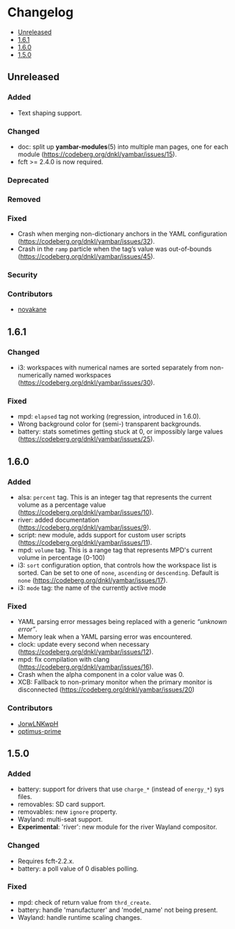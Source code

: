 # Changelog

* [Unreleased](#Unreleased)
* [1.6.1](#1-6-1)
* [1.6.0](#1-6-0)
* [1.5.0](#1-5-0)


## Unreleased

### Added

* Text shaping support.


### Changed

* doc: split up **yambar-modules**(5) into multiple man pages, one for
  each module (https://codeberg.org/dnkl/yambar/issues/15).
* fcft >= 2.4.0 is now required.


### Deprecated
### Removed
### Fixed

* Crash when merging non-dictionary anchors in the YAML configuration
  (https://codeberg.org/dnkl/yambar/issues/32).
* Crash in the `ramp` particle when the tag’s value was out-of-bounds
  (https://codeberg.org/dnkl/yambar/issues/45).


### Security
### Contributors

* [novakane](https://codeberg.org/novakane)

## 1.6.1

### Changed

* i3: workspaces with numerical names are sorted separately from
  non-numerically named workspaces
  (https://codeberg.org/dnkl/yambar/issues/30).


### Fixed

* mpd: `elapsed` tag not working (regression, introduced in 1.6.0).
* Wrong background color for (semi-) transparent backgrounds.
* battery: stats sometimes getting stuck at 0, or impossibly large
  values (https://codeberg.org/dnkl/yambar/issues/25).


## 1.6.0

### Added

* alsa: `percent` tag. This is an integer tag that represents the
  current volume as a percentage value
  (https://codeberg.org/dnkl/yambar/issues/10).
* river: added documentation
  (https://codeberg.org/dnkl/yambar/issues/9).
* script: new module, adds support for custom user scripts
  (https://codeberg.org/dnkl/yambar/issues/11).
* mpd: `volume` tag. This is a range tag that represents MPD's current
  volume in percentage (0-100)
* i3: `sort` configuration option, that controls how the workspace
  list is sorted. Can be set to one of `none`, `ascending` or
  `descending`. Default is `none`
  (https://codeberg.org/dnkl/yambar/issues/17).
* i3: `mode` tag: the name of the currently active mode


### Fixed

* YAML parsing error messages being replaced with a generic _“unknown
  error”_.
* Memory leak when a YAML parsing error was encountered.
* clock: update every second when necessary
  (https://codeberg.org/dnkl/yambar/issues/12).
* mpd: fix compilation with clang
  (https://codeberg.org/dnkl/yambar/issues/16).
* Crash when the alpha component in a color value was 0.
* XCB: Fallback to non-primary monitor when the primary monitor is
  disconnected (https://codeberg.org/dnkl/yambar/issues/20)


### Contributors

* [JorwLNKwpH](https://codeberg.org/JorwLNKwpH)
* [optimus-prime](https://codeberg.org/optimus-prime)


## 1.5.0

### Added

* battery: support for drivers that use `charge_*` (instead of
  `energy_*`) sys files.
* removables: SD card support.
* removables: new `ignore` property.
* Wayland: multi-seat support.
* **Experimental**: 'river': new module for the river Wayland compositor.


### Changed

* Requires fcft-2.2.x.
* battery: a poll value of 0 disables polling.


### Fixed

* mpd: check of return value from `thrd_create`.
* battery: handle 'manufacturer' and 'model_name' not being present.
* Wayland: handle runtime scaling changes.
